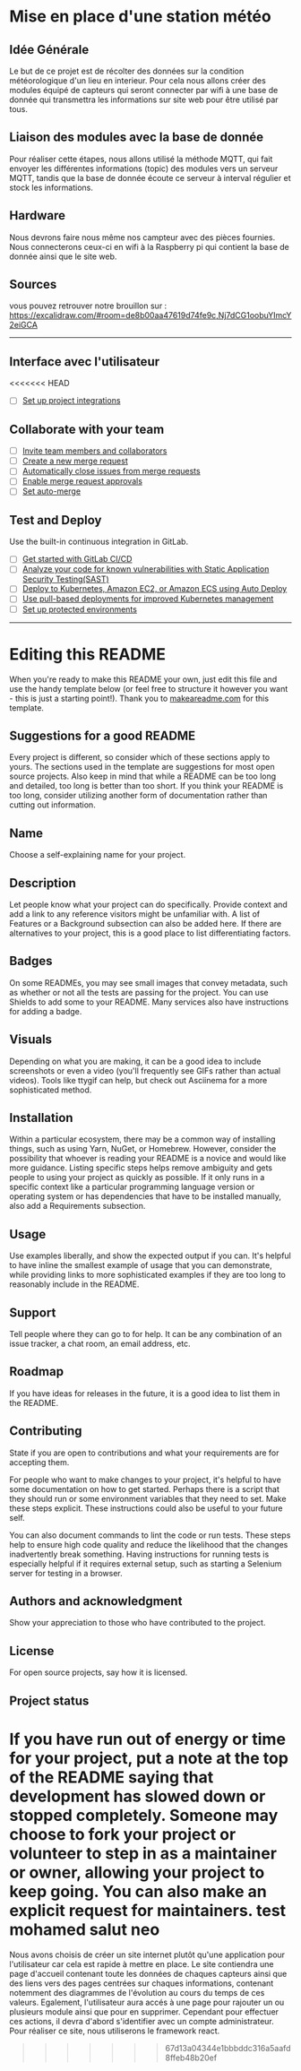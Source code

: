 # Mise en place d'une station météo



## Idée Générale

Le but de ce projet est de récolter des données sur la condition météorologique d'un lieu en interieur. Pour cela nous allons créer des modules équipé de capteurs qui seront connecter par wifi à une base de donnée qui transmettra les informations sur site web pour être utilisé par tous.

## Liaison des modules avec la base de donnée

Pour réaliser cette étapes, nous allons utilisé la méthode MQTT, qui fait envoyer les différentes informations (topic) des modules vers un serveur MQTT, tandis que la base de donnée écoute ce serveur à interval régulier et stock les informations.

## Hardware

Nous devrons faire nous même nos campteur avec des pièces fournies. Nous connecterons ceux-ci en wifi à la Raspberry pi qui contient la base de donnée ainsi que le site web.

## Sources

vous pouvez retrouver notre brouillon sur :
https://excalidraw.com/#room=de8b00aa47619d74fe9c,Nj7dCG1oobuYImcY2eiGCA

---

## Interface avec l'utilisateur

<<<<<<< HEAD
- [ ] [Set up project integrations](https://gitlab.com/kropot/meteosensor-iot/-/settings/integrations)

## Collaborate with your team

- [ ] [Invite team members and collaborators](https://docs.gitlab.com/ee/user/project/members/)
- [ ] [Create a new merge request](https://docs.gitlab.com/ee/user/project/merge_requests/creating_merge_requests.html)
- [ ] [Automatically close issues from merge requests](https://docs.gitlab.com/ee/user/project/issues/managing_issues.html#closing-issues-automatically)
- [ ] [Enable merge request approvals](https://docs.gitlab.com/ee/user/project/merge_requests/approvals/)
- [ ] [Set auto-merge](https://docs.gitlab.com/ee/user/project/merge_requests/merge_when_pipeline_succeeds.html)

## Test and Deploy

Use the built-in continuous integration in GitLab.

- [ ] [Get started with GitLab CI/CD](https://docs.gitlab.com/ee/ci/quick_start/index.html)
- [ ] [Analyze your code for known vulnerabilities with Static Application Security Testing(SAST)](https://docs.gitlab.com/ee/user/application_security/sast/)
- [ ] [Deploy to Kubernetes, Amazon EC2, or Amazon ECS using Auto Deploy](https://docs.gitlab.com/ee/topics/autodevops/requirements.html)
- [ ] [Use pull-based deployments for improved Kubernetes management](https://docs.gitlab.com/ee/user/clusters/agent/)
- [ ] [Set up protected environments](https://docs.gitlab.com/ee/ci/environments/protected_environments.html)

***

# Editing this README

When you're ready to make this README your own, just edit this file and use the handy template below (or feel free to structure it however you want - this is just a starting point!). Thank you to [makeareadme.com](https://www.makeareadme.com/) for this template.

## Suggestions for a good README
Every project is different, so consider which of these sections apply to yours. The sections used in the template are suggestions for most open source projects. Also keep in mind that while a README can be too long and detailed, too long is better than too short. If you think your README is too long, consider utilizing another form of documentation rather than cutting out information.

## Name
Choose a self-explaining name for your project.

## Description
Let people know what your project can do specifically. Provide context and add a link to any reference visitors might be unfamiliar with. A list of Features or a Background subsection can also be added here. If there are alternatives to your project, this is a good place to list differentiating factors.

## Badges
On some READMEs, you may see small images that convey metadata, such as whether or not all the tests are passing for the project. You can use Shields to add some to your README. Many services also have instructions for adding a badge.

## Visuals
Depending on what you are making, it can be a good idea to include screenshots or even a video (you'll frequently see GIFs rather than actual videos). Tools like ttygif can help, but check out Asciinema for a more sophisticated method.

## Installation
Within a particular ecosystem, there may be a common way of installing things, such as using Yarn, NuGet, or Homebrew. However, consider the possibility that whoever is reading your README is a novice and would like more guidance. Listing specific steps helps remove ambiguity and gets people to using your project as quickly as possible. If it only runs in a specific context like a particular programming language version or operating system or has dependencies that have to be installed manually, also add a Requirements subsection.

## Usage
Use examples liberally, and show the expected output if you can. It's helpful to have inline the smallest example of usage that you can demonstrate, while providing links to more sophisticated examples if they are too long to reasonably include in the README.

## Support
Tell people where they can go to for help. It can be any combination of an issue tracker, a chat room, an email address, etc.

## Roadmap
If you have ideas for releases in the future, it is a good idea to list them in the README.

## Contributing
State if you are open to contributions and what your requirements are for accepting them.

For people who want to make changes to your project, it's helpful to have some documentation on how to get started. Perhaps there is a script that they should run or some environment variables that they need to set. Make these steps explicit. These instructions could also be useful to your future self.

You can also document commands to lint the code or run tests. These steps help to ensure high code quality and reduce the likelihood that the changes inadvertently break something. Having instructions for running tests is especially helpful if it requires external setup, such as starting a Selenium server for testing in a browser.

## Authors and acknowledgment
Show your appreciation to those who have contributed to the project.

## License
For open source projects, say how it is licensed.

## Project status
If you have run out of energy or time for your project, put a note at the top of the README saying that development has slowed down or stopped completely. Someone may choose to fork your project or volunteer to step in as a maintainer or owner, allowing your project to keep going. You can also make an explicit request for maintainers.
test mohamed salut neo
=======
Nous avons choisis de créer un site internet plutôt qu'une application pour l'utilisateur car cela est rapide à mettre en place. Le site contiendra 
une page d'accueil contenant toute les données de chaques capteurs ainsi que des liens vers des pages centrées sur chaques informations, contenant notemment des diagrammes de l'évolution au cours du temps de ces valeurs. Egalement, l'utilisateur aura accés à une page pour rajouter un ou plusieurs module ainsi que pour en supprimer. Cependant pour effectuer ces actions, il devra d'abord s'identifier avec un compte administrateur.
Pour réaliser ce site, nous utiliserons le framework react.
>>>>>>> 67d13a04344e1bbbddc316a5aafd8ffeb48b20ef
